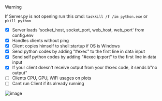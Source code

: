 > [!WARNING]
> If Server.py is not opening run this cmd: ``taskkill /f /im python.exe`` or ``pkill python``

- [x] Server loads 'socket_host, socket_port, web_host, web_port' from config.env
- [x] Handles clients without ping
- [x] Client copies himself to shell:startup if OS is Windows
- [x] Send python codes by adding "#exec" to the first line in data input
- [x] Send self python codes by adding "#exec ip:port" to the first line in data input
- [x] If your client doesn't receive output from your #exec code, it sends b"no output"
- [ ] Clients CPU, GPU, WiFi usages on plots
- [ ] Cant run Client if its already running

![image](https://github.com/Bt08s/PYNet/assets/68190921/c4e9a1e3-ec26-4090-b086-bd92055401a5)
